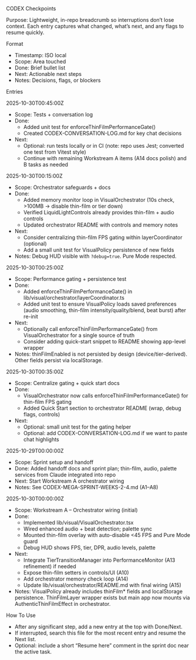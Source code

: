 CODEX Checkpoints

Purpose: Lightweight, in-repo breadcrumb so interruptions don’t lose context. Each entry captures what changed, what’s next, and any flags to resume quickly.

Format
- Timestamp: ISO local
- Scope: Area touched
- Done: Brief bullet list
- Next: Actionable next steps
- Notes: Decisions, flags, or blockers

Entries

2025-10-30T00:45:00Z
- Scope: Tests + conversation log
- Done:
  - Added unit test for enforceThinFilmPerformanceGate()
  - Created CODEX-CONVERSATION-LOG.md for key chat decisions
- Next:
  - Optional: run tests locally or in CI (note: repo uses Jest; converted one test from Vitest style)
  - Continue with remaining Workstream A items (A14 docs polish) and B tasks as needed

2025-10-30T00:15:00Z
- Scope: Orchestrator safeguards + docs
- Done:
  - Added memory monitor loop in VisualOrchestrator (10s check, >100MB → disable thin-film or tier down)
  - Verified LiquidLightControls already provides thin-film + audio controls
  - Updated orchestrator README with controls and memory notes
- Next:
  - Consider centralizing thin-film FPS gating within layerCoordinator (optional)
  - Add a small unit test for VisualPolicy persistence of new fields
- Notes: Debug HUD visible with `?debug=true`. Pure Mode respected.

2025-10-30T00:25:00Z
- Scope: Performance gating + persistence test
- Done:
  - Added enforceThinFilmPerformanceGate() in lib/visual/orchestrator/layerCoordinator.ts
  - Added unit test to ensure VisualPolicy loads saved preferences (audio smoothing, thin-film intensity/quality/blend, beat burst) after re-init
- Next:
  - Optionally call enforceThinFilmPerformanceGate() from VisualOrchestrator for a single source of truth
  - Consider adding quick-start snippet to README showing app-level wrapper
- Notes: thinFilmEnabled is not persisted by design (device/tier-derived). Other fields persist via localStorage.

2025-10-30T00:35:00Z
- Scope: Centralize gating + quick start docs
- Done:
  - VisualOrchestrator now calls enforceThinFilmPerformanceGate() for thin-film FPS gating
  - Added Quick Start section to orchestrator README (wrap, debug flags, controls)
- Next:
  - Optional: small unit test for the gating helper
  - Optional: add CODEX-CONVERSATION-LOG.md if we want to paste chat highlights

2025-10-29T00:00:00Z
- Scope: Sprint setup and handoff
- Done: Added handoff docs and sprint plan; thin-film, audio, palette services from Claude integrated into repo
- Next: Start Workstream A orchestrator wiring
- Notes: See CODEX-MEGA-SPRINT-WEEKS-2-4.md (A1–A8)

2025-10-30T00:00:00Z
- Scope: Workstream A – Orchestrator wiring (initial)
- Done:
  - Implemented lib/visual/VisualOrchestrator.tsx
  - Wired enhanced audio + beat detection; palette sync
  - Mounted thin-film overlay with auto-disable <45 FPS and Pure Mode guard
  - Debug HUD shows FPS, tier, DPR, audio levels, palette
- Next:
  - Integrate TierTransitionManager into PerformanceMonitor (A13 refinement) if needed
  - Expose thin-film setters in controls/UI (A10)
  - Add orchestrator memory check loop (A14)
  - Update lib/visual/orchestrator/README.md with final wiring (A15)
- Notes: VisualPolicy already includes thinFilm* fields and localStorage persistence. ThinFilmLayer wrapper exists but main app now mounts via AuthenticThinFilmEffect in orchestrator.

How To Use
- After any significant step, add a new entry at the top with Done/Next.
- If interrupted, search this file for the most recent entry and resume the Next list.
- Optional: include a short “Resume here” comment in the sprint doc near the active task.
